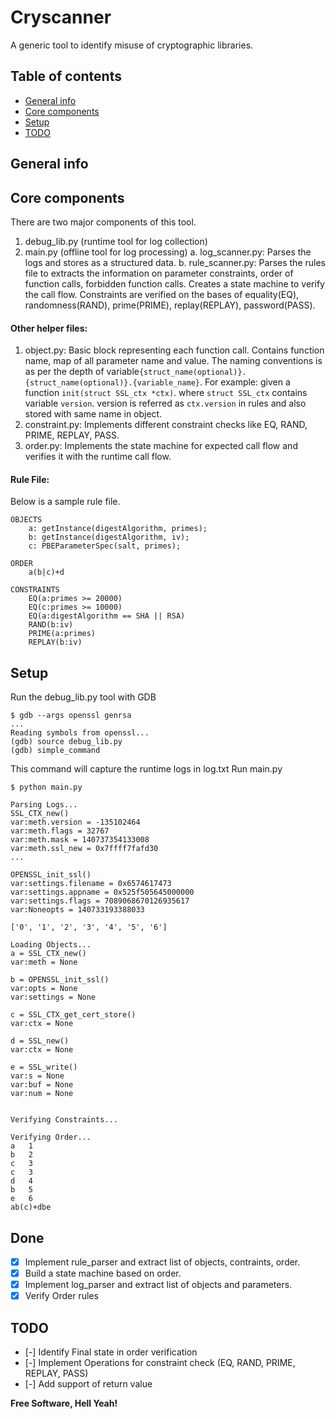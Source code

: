 # Cryscanner
A generic tool to identify misuse of cryptographic libraries.

## Table of contents
* [General info](#general-info)
* [Core components](#core-components)
* [Setup](#setup)
* [TODO](#todo)

## General info

## Core components
There are two major components of this tool.
1. debug\_lib.py (runtime tool for log collection)
2. main.py (offline tool for log processing)
a. log\_scanner.py: Parses the logs and stores as a structured data.
b. rule\_scanner.py: Parses the rules file to extracts the information on parameter constraints, order of function calls, forbidden function calls. Creates a state machine to verify the call flow. Constraints are verified on the bases of equality(EQ), randomness(RAND), prime(PRIME), replay(REPLAY), password(PASS).

#### Other helper files:
1. object.py: Basic block representing each function call. Contains function name, map of all parameter name and value. The naming conventions is as per the depth of variable```{struct_name(optional)}.{struct_name(optional)}.{variable_name}```. For example: given a function ```init(struct SSL_ctx *ctx)```. where ```struct SSL_ctx``` contains variable ```version```. version is referred as ```ctx.version``` in rules and also stored with same name in object.
2. constraint.py: Implements different constraint checks like EQ, RAND, PRIME, REPLAY, PASS.
3. order.py: Implements the state machine for expected call flow and verifies it with the runtime call flow.

#### Rule File:
Below is a sample rule file.
```
OBJECTS
	a: getInstance(digestAlgorithm, primes);
	b: getInstance(digestAlgorithm, iv);
	c: PBEParameterSpec(salt, primes);

ORDER
	a(b|c)+d

CONSTRAINTS
	EQ(a:primes >= 20000)
	EQ(c:primes >= 10000)
	EQ(a:digestAlgorithm == SHA || RSA)
	RAND(b:iv)
	PRIME(a:primes)
	REPLAY(b:iv)
```

## Setup
Run the debug_lib.py tool with GDB
```
$ gdb --args openssl genrsa
...
Reading symbols from openssl...
(gdb) source debug_lib.py 
(gdb) simple_command
```
This command will capture the runtime logs in log.txt
Run main.py
```
$ python main.py 

Parsing Logs...
SSL_CTX_new()
var:meth.version = -135102464
var:meth.flags = 32767
var:meth.mask = 140737354133008
var:meth.ssl_new = 0x7ffff7fafd30
...

OPENSSL_init_ssl()
var:settings.filename = 0x6574617473
var:settings.appname = 0x525f505645000000
var:settings.flags = 7089068670126935617
var:Noneopts = 140733193388033

['0', '1', '2', '3', '4', '5', '6']

Loading Objects...
a = SSL_CTX_new()
var:meth = None

b = OPENSSL_init_ssl()
var:opts = None
var:settings = None

c = SSL_CTX_get_cert_store()
var:ctx = None

d = SSL_new()
var:ctx = None

e = SSL_write()
var:s = None
var:buf = None
var:num = None


Verifying Constraints...

Verifying Order...
a   1
b   2
c   3
c   3
d   4
b   5
e   6
ab(c)+dbe

```

## Done
- [x] Implement rule\_parser and extract list of objects, contraints, order.
- [x] Build a state machine based on order.
- [x] Implement log\_parser and extract list of objects and parameters.
- [x] Verify Order rules
## TODO
- [-] Identify Final state in order verification
- [-] Implement Operations for constraint check (EQ, RAND, PRIME, REPLAY, PASS)
- [-] Add support of return value

**Free Software, Hell Yeah!**

